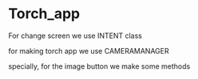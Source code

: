 # Torch_app
For change screen we use INTENT class

for making torch app we use CAMERAMANAGER 

specially,
          for the image button we make some methods

